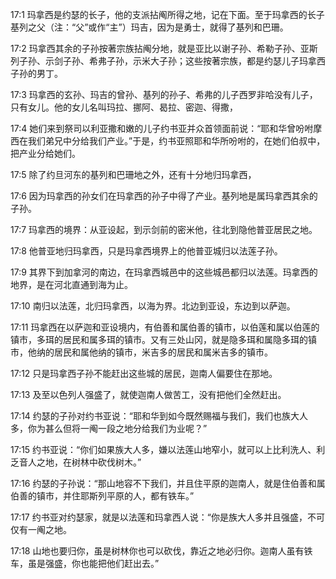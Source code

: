 <a id="1"></a>17:1  玛拿西是约瑟的长子，他的支派拈阄所得之地，记在下面。至于玛拿西的长子基列之父（注：“父”或作“主”）玛吉，因为是勇士，就得了基列和巴珊。  

<a id="2"></a>17:2  玛拿西其余的子孙按著宗族拈阄分地，就是亚比以谢子孙、希勒子孙、亚斯列子孙、示剑子孙、希弗子孙，示米大子孙；这些按著宗族，都是约瑟儿子玛拿西子孙的男丁。  

<a id="3"></a>17:3  玛拿西的玄孙、玛吉的曾孙、基列的孙子、希弗的儿子西罗非哈没有儿子，只有女儿。他的女儿名叫玛拉、挪阿、曷拉、密迦、得撒，  

<a id="4"></a>17:4  她们来到祭司以利亚撒和嫩的儿子约书亚并众首领面前说：“耶和华曾吩咐摩西在我们弟兄中分给我们产业。”于是，约书亚照耶和华所吩咐的，在她们伯叔中，把产业分给她们。  

<a id="5"></a>17:5  除了约旦河东的基列和巴珊地之外，还有十分地归玛拿西，  

<a id="6"></a>17:6  因为玛拿西的孙女们在玛拿西的孙子中得了产业。基列地是属玛拿西其余的子孙。  

<a id="7"></a>17:7  玛拿西的境界：从亚设起，到示剑前的密米他，往北到隐他普亚居民之地。  

<a id="8"></a>17:8  他普亚地归玛拿西，只是玛拿西境界上的他普亚城归以法莲子孙。  

<a id="9"></a>17:9  其界下到加拿河的南边，在玛拿西城邑中的这些城邑都归以法莲。玛拿西的地界，是在河北直通到海为止。  

<a id="10"></a>17:10  南归以法莲，北归玛拿西，以海为界。北边到亚设，东边到以萨迦。  

<a id="11"></a>17:11  玛拿西在以萨迦和亚设境内，有伯善和属伯善的镇市，以伯莲和属以伯莲的镇市，多珥的居民和属多珥的镇市。又有三处山冈，就是隐多珥和属隐多珥的镇市，他纳的居民和属他纳的镇市，米吉多的居民和属米吉多的镇市。  

<a id="12"></a>17:12  只是玛拿西子孙不能赶出这些城的居民，迦南人偏要住在那地。  

<a id="13"></a>17:13  及至以色列人强盛了，就使迦南人做苦工，没有把他们全然赶出。  

<a id="14"></a>17:14  约瑟的子孙对约书亚说：“耶和华到如今既然赐福与我们，我们也族大人多，你为甚么但将一阄一段之地分给我们为业呢？”  

<a id="15"></a>17:15  约书亚说：“你们如果族大人多，嫌以法莲山地窄小，就可以上比利洗人、利乏音人之地，在树林中砍伐树木。”  

<a id="16"></a>17:16  约瑟的子孙说：“那山地容不下我们，并且住平原的迦南人，就是住伯善和属伯善的镇市，并住耶斯列平原的人，都有铁车。”  

<a id="17"></a>17:17  约书亚对约瑟家，就是以法莲和玛拿西人说：“你是族大人多并且强盛，不可仅有一阄之地。  

<a id="18"></a>17:18  山地也要归你，虽是树林你也可以砍伐，靠近之地必归你。迦南人虽有铁车，虽是强盛，你也能把他们赶出去。”  
